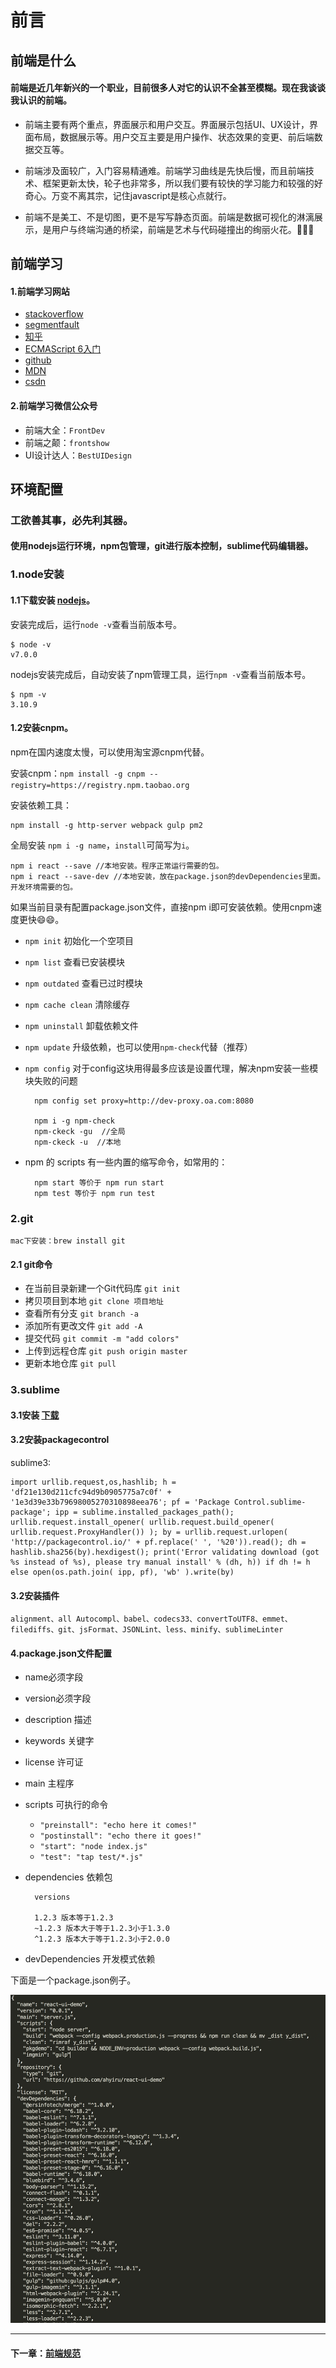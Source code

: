 
# 前言

## 前端是什么

#### 前端是近几年新兴的一个职业，目前很多人对它的认识不全甚至模糊。现在我谈谈我认识的前端。

- 前端主要有两个重点，界面展示和用户交互。界面展示包括UI、UX设计，界面布局，数据展示等。用户交互主要是用户操作、状态效果的变更、前后端数据交互等。

- 前端涉及面较广，入门容易精通难。前端学习曲线是先快后慢，而且前端技术、框架更新太快，轮子也非常多，所以我们要有较快的学习能力和较强的好奇心。万变不离其宗，记住javascript是核心点就行。

- 前端不是美工、不是切图，更不是写写静态页面。前端是数据可视化的淋漓展示，是用户与终端沟通的桥梁，前端是艺术与代码碰撞出的绚丽火花。🎉🎉🎉

## 前端学习

#### 1.前端学习网站

- [stackoverflow](http://stackoverflow.com/)
- [segmentfault](https://segmentfault.com/)
- [知乎](https://www.zhihu.com/)
- [ECMAScript 6入门](http://es6.ruanyifeng.com/)
- [github](https://github.com/)
- [MDN](https://developer.mozilla.org/zh-CN/)
- [csdn](http://www.csdn.net/)

#### 2.前端学习微信公众号

- 前端大全：`FrontDev`
- 前端之颠：`frontshow`
- UI设计达人：`BestUIDesign`

## 环境配置

### 工欲善其事，必先利其器。

#### 使用nodejs运行环境，npm包管理，git进行版本控制，sublime代码编辑器。

### 1.node安装

#### 1.1下载安装 [nodejs](https://nodejs.org/en/)。

安装完成后，运行`node -v`查看当前版本号。

	$ node -v
	v7.0.0
	
nodejs安装完成后，自动安装了npm管理工具，运行`npm -v`查看当前版本号。

	$ npm -v
	3.10.9
	
#### 1.2安装cnpm。

npm在国内速度太慢，可以使用淘宝源cnpm代替。
	
安装cnpm：`npm install -g cnpm --registry=https://registry.npm.taobao.org`
	
安装依赖工具：
		
	npm install -g http-server webpack gulp pm2
	
全局安装 `npm i -g name`，`install`可简写为`i`。
	
	npm i react --save //本地安装。程序正常运行需要的包。
	npm i react --save-dev //本地安装，放在package.json的devDependencies里面。开发环境需要的包。
	
如果当前目录有配置package.json文件，直接npm i即可安装依赖。使用cnpm速度更快😄😄。

- `npm init` 初始化一个空项目
- `npm list` 查看已安装模块
- `npm outdated` 查看已过时模块
- `npm cache clean` 清除缓存
- `npm uninstall` 卸载依赖文件
- `npm update` 升级依赖，也可以使用`npm-check`代替（推荐）
- `npm config` 对于config这块用得最多应该是设置代理，解决npm安装一些模块失败的问题

		npm config set proxy=http://dev-proxy.oa.com:8080

		npm i -g npm-check
		npm-ckeck -gu  //全局
		npm-ckeck -u  //本地

- npm 的 scripts 有一些内置的缩写命令，如常用的：
	
		npm start 等价于 npm run start
		npm test 等价于 npm run test
	
### 2.git

	mac下安装：brew install git
	
#### 2.1 git命令
- 在当前目录新建一个Git代码库 `git init`
- 拷贝项目到本地 `git clone 项目地址`
- 查看所有分支  `git branch -a`
- 添加所有更改文件 `git add -A`
- 提交代码 `git commit -m "add colors"`
- 上传到远程仓库 `git push origin master`
- 更新本地仓库 `git pull`

### 3.sublime

#### 3.1安装 [下载](http://www.sublimetext.com/)

#### 3.2安装packagecontrol
sublime3:

	import urllib.request,os,hashlib; h = 'df21e130d211cfc94d9b0905775a7c0f' + '1e3d39e33b79698005270310898eea76'; pf = 'Package Control.sublime-package'; ipp = sublime.installed_packages_path(); urllib.request.install_opener( urllib.request.build_opener( urllib.request.ProxyHandler()) ); by = urllib.request.urlopen( 'http://packagecontrol.io/' + pf.replace(' ', '%20')).read(); dh = hashlib.sha256(by).hexdigest(); print('Error validating download (got %s instead of %s), please try manual install' % (dh, h)) if dh != h else open(os.path.join( ipp, pf), 'wb' ).write(by)

#### 3.2安装插件
	
	alignment、all Autocompl、babel、codecs33、convertToUTF8、emmet、filediffs、git、jsFormat、JSONLint、less、minify、sublimeLinter
	
#### 4.package.json文件配置

- name必须字段
- version必须字段
- description 描述
- keywords 关键字
- license 许可证
- main 主程序
- scripts 可执行的命令
	- `"preinstall": "echo here it comes!"`
	- `"postinstall": "echo there it goes!"`
	- `"start": "node index.js"`
	- `"test": "tap test/*.js"`
- dependencies 依赖包

		versions
		
		1.2.3 版本等于1.2.3
		~1.2.3 版本大于等于1.2.3小于1.3.0
		^1.2.3 版本大于等于1.2.3小于2.0.0

- devDependencies 开发模式依赖

下面是一个package.json例子。

![package.json](./img/1.1.png)


*********************

#### 下一章：[前端规范](./前端规范.md)